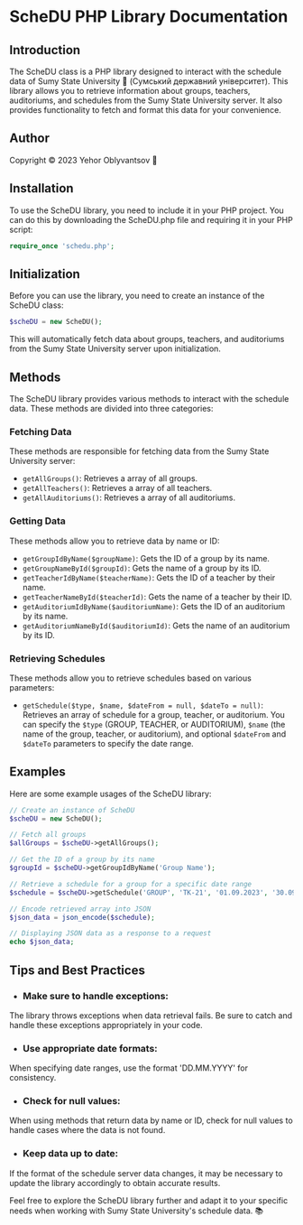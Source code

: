 # ScheDU PHP Library Documentation
## Introduction
The ScheDU class is a PHP library designed to interact with the schedule data of Sumy State University 🏫 (Сумський державний університет). This library allows you to retrieve information about groups, teachers, auditoriums, and schedules from the Sumy State University server. It also provides functionality to fetch and format this data for your convenience.

## Author
Copyright © 2023 Yehor Oblyvantsov 📅


## Installation 
To use the ScheDU library, you need to include it in your PHP project. You can do this by downloading the ScheDU.php file and requiring it in your PHP script:

```php
require_once 'schedu.php';
```
## Initialization
Before you can use the library, you need to create an instance of the ScheDU class:

```php
$scheDU = new ScheDU();
```
This will automatically fetch data about groups, teachers, and auditoriums from the Sumy State University server upon initialization.

## Methods
The ScheDU library provides various methods to interact with the schedule data. These methods are divided into three categories:

### Fetching Data
These methods are responsible for fetching data from the Sumy State University server:
- `getAllGroups()`: Retrieves a array of all groups.
- `getAllTeachers()`: Retrieves a array of all teachers.
- `getAllAuditoriums()`: Retrieves a array of all auditoriums.

### Getting Data
These methods allow you to retrieve data by name or ID:

- `getGroupIdByName($groupName)`: Gets the ID of a group by its name.
- `getGroupNameById($groupId)`: Gets the name of a group by its ID.
- `getTeacherIdByName($teacherName)`: Gets the ID of a teacher by their name.
- `getTeacherNameById($teacherId)`: Gets the name of a teacher by their ID.
- `getAuditoriumIdByName($auditoriumName)`: Gets the ID of an auditorium by its name.
- `getAuditoriumNameById($auditoriumId)`: Gets the name of an auditorium by its ID.

### Retrieving Schedules
These methods allow you to retrieve schedules based on various parameters:

- `getSchedule($type, $name, $dateFrom = null, $dateTo = null)`: Retrieves an array of schedule for a group, teacher, or auditorium. You can specify the `$type` (GROUP, TEACHER, or AUDITORIUM), `$name` (the name of the group, teacher, or auditorium), and optional `$dateFrom` and `$dateTo` parameters to specify the date range.
## Examples
Here are some example usages of the ScheDU library:

```php
// Create an instance of ScheDU
$scheDU = new ScheDU();

// Fetch all groups
$allGroups = $scheDU->getAllGroups();

// Get the ID of a group by its name
$groupId = $scheDU->getGroupIdByName('Group Name');

// Retrieve a schedule for a group for a specific date range
$schedule = $scheDU->getSchedule('GROUP', 'ТК-21', '01.09.2023', '30.09.2023');

// Encode retrieved array into JSON
$json_data = json_encode($schedule);

// Displaying JSON data as a response to a request
echo $json_data;
```
## Tips and Best Practices
- ### Make sure to handle exceptions: 
The library throws exceptions when data retrieval fails. Be sure to catch and handle these exceptions appropriately in your code.
- ### Use appropriate date formats: 
When specifying date ranges, use the format 'DD.MM.YYYY' for consistency.
- ### Check for null values: 
When using methods that return data by name or ID, check for null values to handle cases where the data is not found.
- ### Keep data up to date: 
If the format of the schedule server data changes, it may be necessary to update the library accordingly to obtain accurate results.

Feel free to explore the ScheDU library further and adapt it to your specific needs when working with Sumy State University's schedule data. 📚
